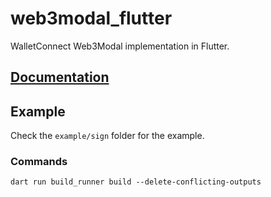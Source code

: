# web3modal_flutter

WalletConnect Web3Modal implementation in Flutter.

## [Documentation]()

## Example

Check the `example/sign` folder for the example.

### Commands

`dart run build_runner build --delete-conflicting-outputs`


